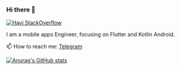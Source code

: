 ### Hi there 👋

[![Hayi StackOverflow](https://github-readme-stackoverflow.vercel.app/?userID=2145360)](https://stackoverflow.com/users/2145360/hayi-nukman)


I am a mobile apps Engineer, focusing on Flutter and Kotlin Android.

📫 How to reach me: [Telegram](https://t.me/hayinukman)


[![Anurag's GitHub stats](https://github-readme-stats.vercel.app/api?username=ha-yi)](https://github.com/anuraghazra/github-readme-stats)



<!--
**ha-yi/ha-yi** is a ✨ _special_ ✨ repository because its `README.md` (this file) appears on your GitHub profile.

Here are some ideas to get you started:

- 🔭 I’m currently working on ...
- 🌱 I’m currently learning ...
- 👯 I’m looking to collaborate on ...
- 🤔 I’m looking for help with ...
- 💬 Ask me about ...
- 📫 How to reach me: ...
- 😄 Pronouns: ...
- ⚡ Fun fact: ...
-->
